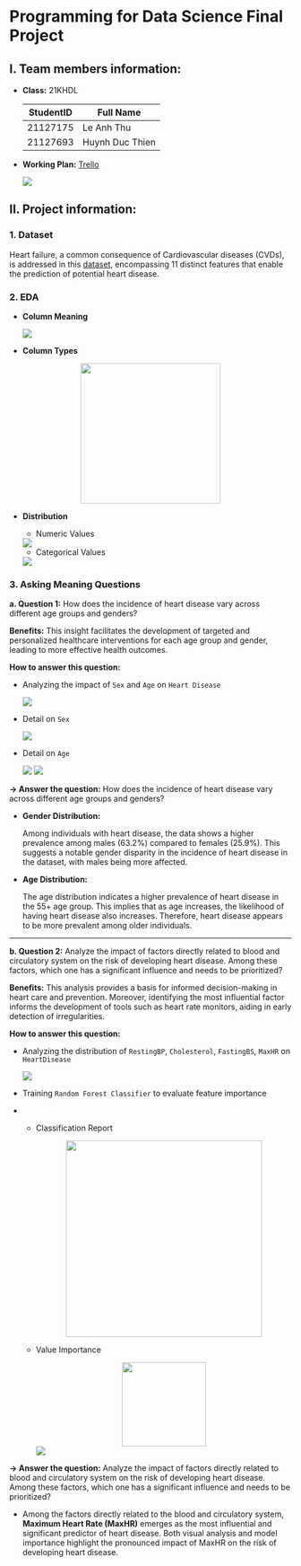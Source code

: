 # Programming for Data Science Final Project

## I. Team members information:

- **Class:** 21KHDL
  
    StudentID|Full Name
    -|-
    21127175|Le Anh Thu
    21127693|Huynh Duc Thien


- **Working Plan:** [Trello](https://trello.com/b/eya5drhR/main)

    <img src="Image/Trello.png">

## II. Project information:
### 1. Dataset
Heart failure, a common consequence of Cardiovascular diseases (CVDs), is addressed in this [dataset](#https://www.kaggle.com/datasets/fedesoriano/heart-failure-prediction), encompassing 11 distinct features that enable the prediction of potential heart disease.

### 2. EDA
- **Column Meaning**
  
    <img src="Image/Column-meaning.png">

- **Column Types**
  
<center>
    <img src="Image/Column-type.png" height=250>
</center>

- **Distribution**
    - Numeric Values
      
    <img src="Image/Numeric-values.png">

    - Categorical Values
      
    <img src="Image/Categorical-values.png">

### 3. Asking Meaning Questions
**a. Question 1:** How does the incidence of heart disease vary across different age groups and genders? 

**Benefits:** This insight facilitates the development of targeted and personalized healthcare interventions for each age group and gender, leading to more effective health outcomes.

**How to answer this question:**

- Analyzing the impact of `Sex` and `Age` on `Heart Disease`
  
    <img src="Image/Age-Sex.png">

- Detail on `Sex`
  
    <img src="Image/Sex.png">

- Detail on `Age`
  
    <img src="Image/Age.png">
    
    <img src="Image/Age-distribution.png">

**&rarr; Answer the question:** How does the incidence of heart disease vary across different age groups and genders?

- **Gender Distribution:**

    Among individuals with heart disease, the data shows a higher prevalence among males (63.2%) compared to females (25.9%). This suggests a notable gender disparity in the incidence of heart disease in the dataset, with males being more affected.

- **Age Distribution:**

    The age distribution indicates a higher prevalence of heart disease in the 55+ age group. This implies that as age increases, the likelihood of having heart disease also increases. Therefore, heart disease appears to be more prevalent among older individuals.
  
<hr/>

**b. Question 2:** Analyze the impact of factors directly related to blood and circulatory system on the risk of developing heart disease. Among these factors, which one has a significant influence and needs to be prioritized? 

**Benefits:** This analysis provides a basis for informed decision-making in heart care and prevention. Moreover, identifying the most influential factor informs the development of tools such as heart rate monitors, aiding in early detection of irregularities. 

**How to answer this question:**

- Analyzing the distribution of `RestingBP`, `Cholesterol`, `FastingBS`, `MaxHR` on `HeartDisease`
  
  <img src="Image/Factors-distribution.png">

- Training `Random Forest Classifier` to evaluate feature importance 
- 
  - Classification Report
    
    <center>
    <img src="Image/Classification-report.png" width=350>
    </center>

  - Value Importance
    
    <center>
    <img src="Image/Value-importance.png" width=150>
    </center>
    
    <img src="Image/Feature-importance.png">

**&rarr; Answer the question:** Analyze the impact of factors directly related to blood and circulatory system on the risk of developing heart disease. Among these factors, which one has a significant influence and needs to be prioritized?

- Among the factors directly related to the blood and circulatory system, **Maximum Heart Rate (MaxHR)** emerges as the most influential and significant predictor of heart disease. Both visual analysis and model importance highlight the pronounced impact of MaxHR on the risk of developing heart disease. 
